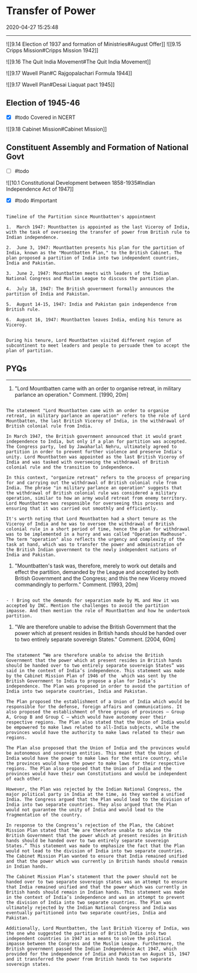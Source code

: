 # Transfer of Power

2020-04-27 15:25:48

---

![[9.14 Election of 1937 and formation of Ministries#August Offer]] ![[9.15 Cripps Mission#Cripps Mission 1942]]

![[9.16 The Quit India Movement#The Quit India Movement]]

![[9.17 Wavell Plan#C Rajgopalachari Formula 1944]]

![[9.17 Wavell Plan#Desai Liaquat pact 1945]]

## Election of 1945-46

- [x] #todo Covered in NCERT

![[9.18 Cabinet Mission#Cabinet Mission]]

## Constituent Assembly and Formation of National Govt

- [ ] #todo

![[10.1 Constitutional Development between 1858-1935#Indian Independence Act of 1947]]

- [x] #todo #important

```ad-info

Timeline of the Partition since Mountbatten's appointment

1.  March 1947: Mountbatten is appointed as the last Viceroy of India, with the task of overseeing the transfer of power from British rule to Indian independence.
    
2.  June 3, 1947: Mountbatten presents his plan for the partition of India, known as the "Mountbatten Plan," to the British Cabinet. The plan proposed a partition of India into two independent countries, India and Pakistan.
    
3.  June 2, 1947: Mountbatten meets with leaders of the Indian National Congress and Muslim League to discuss the partition plan.
    
4.  July 18, 1947: The British government formally announces the partition of India and Pakistan.
    
5.  August 14-15, 1947: India and Pakistan gain independence from British rule.
    
6.  August 16, 1947: Mountbatten leaves India, ending his tenure as Viceroy.
    

During his tenure, Lord Mountbatten visited different region of subcontinent to meet leaders and people to persuade them to accept the plan of partition.

```

## PYQs

---

1. "Lord Mountbatten came with an order to organise retreat, in military parlance an operation." Comment. [1990, 20m]

```ad-Answer

The statement "Lord Mountbatten came with an order to organise retreat, in military parlance an operation" refers to the role of Lord Mountbatten, the last British Viceroy of India, in the withdrawal of British colonial rule from India.

In March 1947, the British government announced that it would grant independence to India, but only if a plan for partition was accepted. The Congress party, led by Jawaharlal Nehru, ultimately agreed to partition in order to prevent further violence and preserve India's unity. Lord Mountbatten was appointed as the last British Viceroy of India and was tasked with overseeing the withdrawal of British colonial rule and the transition to independence.

In this context, "organize retreat" refers to the process of preparing for and carrying out the withdrawal of British colonial rule from India. The phrase "in military parlance an operation" suggests that the withdrawal of British colonial rule was considered a military operation, similar to how an army would retreat from enemy territory. Lord Mountbatten was responsible for overseeing this process and ensuring that it was carried out smoothly and efficiently.

It's worth noting that Lord Mountbatten had a short tenure as the Viceroy of India and he was to oversee the withdrawal of British colonial rule in a short period of time, hence the plan for withdrawal was to be implemented in a hurry and was called "Operation Madhouse". The term "operation" also reflects the urgency and complexity of the task at hand, which was to transfer the power and administration of the British Indian government to the newly independent nations of India and Pakistan.

```

1. "Mountbatten's task was, therefore, merely to work out details and effect the partition, demanded by the League and accepted by both British Government and the Congress; and this the new Viceroy moved commandingly to perform." Comment. [1993, 20m]

```ad-Answer

- ! Bring out the demands for separation made by ML and How it was accepted by INC. Mention the challenges to avoid the partition impasse. And then mention the role of Mountbatten and how he undertook partition.

```

1. "We are therefore unable to advise the British Government that the power which at present resides in British hands should be handed over to two entirely separate sovereign States." Comment. [2004, 60m]

```ad-Answer

The statement “We are therefore unable to advise the British Government that the power which at present resides in British hands should be handed over to two entirely separate sovereign States” was said in the context of India’s independence. This statement was made by the Cabinet Mission Plan of 1946 of the  which was sent by the British Government to India to propose a plan for India’s independence. The Plan was proposed in order to avoid the partition of India into two separate countries, India and Pakistan.

The Plan proposed the establishment of a Union of India which would be responsible for the defense, foreign affairs and communications. It also proposed the establishment of three groups of provinces – Group A, Group B and Group C – which would have autonomy over their respective regions. The Plan also stated that the Union of India would be empowered to make laws related to all-India subjects, while the provinces would have the authority to make laws related to their own regions.

The Plan also proposed that the Union of India and the provinces would be autonomous and sovereign entities. This meant that the Union of India would have the power to make laws for the entire country, while the provinces would have the power to make laws for their respective regions. The Plan also proposed that the Union of India and the provinces would have their own Constitutions and would be independent of each other.

However, the Plan was rejected by the Indian National Congress, the major political party in India at the time, as they wanted a unified India. The Congress argued that the Plan would lead to the division of India into two separate countries. They also argued that the Plan would not guarantee the unity of India and would lead to the fragmentation of the country.

In response to the Congress’s rejection of the Plan, the Cabinet Mission Plan stated that “We are therefore unable to advise the British Government that the power which at present resides in British hands should be handed over to two entirely separate sovereign States.” This statement was made to emphasize the fact that the Plan would not lead to the division of India into two separate countries. The Cabinet Mission Plan wanted to ensure that India remained unified and that the power which was currently in British hands should remain in Indian hands.

The Cabinet Mission Plan’s statement that the power should not be handed over to two separate sovereign states was an attempt to ensure that India remained unified and that the power which was currently in British hands should remain in Indian hands. This statement was made in the context of India’s independence and was an attempt to prevent the division of India into two separate countries. The Plan was ultimately rejected by the Indian National Congress and India was eventually partitioned into two separate countries, India and Pakistan.

Additionally, Lord Mountbatten, the last British Viceroy of India, was the one who suggested the partition of British India into two independent countries in 1947 as a means to solve the political impasse between the Congress and the Muslim League. Furthermore, the British government passed the Indian Independence Act 1947, which provided for the independence of India and Pakistan on August 15, 1947 and it transferred the power from British hands to two separate sovereign states.

```
